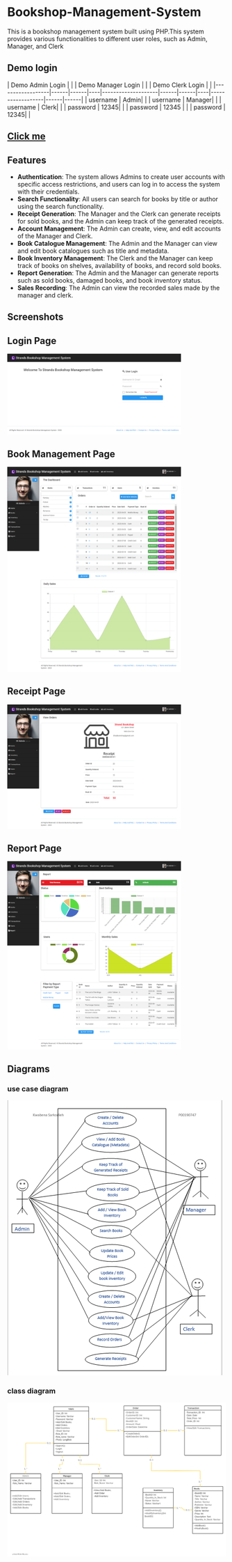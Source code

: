 # Bookshop-Management-System


This is a bookshop management system built using PHP.This system provides various functionalities to different user roles, such as Admin, Manager, and Clerk
## Demo login
| Demo Admin Login        |      |    | Demo Manager Login        |      |    | Demo Clerk Login        |      |
|------------------|------|------|----|--------------------|------|------|----|------------------|------|------|
| username         | Admin|      |    | username           | Manager|      |    | username         | Clerk|      |
| password         | 12345|      |    | password           | 12345 |      |    | password         | 12345|      |

## [Click me](https://bookshop-management-systems.000webhostapp.com/)


## Features

- **Authentication**: The system allows Admins to create user accounts with specific access restrictions, and users can log in to access the system with their credentials.
- **Search Functionality**: All users can search for books by title or author using the search functionality.
- **Receipt Generation**: The Manager and the Clerk can generate receipts for sold books, and the Admin can keep track of the generated receipts.
- **Account Management**: The Admin can create, view, and edit accounts of the Manager and Clerk.
- **Book Catalogue Management**: The Admin and the Manager can view and edit book catalogues such as title and metadata.
- **Book Inventory Management**: The Clerk and the Manager can keep track of books on shelves, availability of books, and record sold books.
- **Report Generation**: The Admin and the Manager can generate reports such as sold books, damaged books, and book inventory status.
- **Sales Recording**: The Admin can view the recorded sales made by the manager and clerk.






## Screenshots



## Login Page
<img src="screenshots/login.png" width="400">

## Book Management Page
<img src="screenshots/home.png" width="400">

## Receipt Page
<img src="screenshots/receipt.png" width="400">

## Report Page
<img src="screenshots/report.png" width="400">




##  Diagrams
### use case diagram
![Usecase](screenshots/usecase.png)
### class diagram
![Class](screenshots/classdiagram.jpg)

